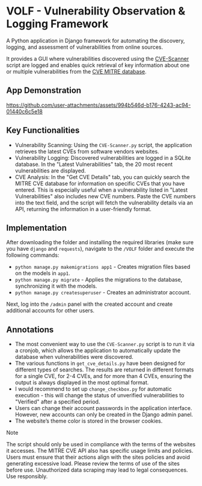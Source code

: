 # VOLF - Vulnerability Observation &amp; Logging Framework
A Python application in Django framework for automating the discovery, logging, and assessment of vulnerabilities from online sources.

It provides a GUI where vulnerabilities discovered using the [CVE-Scanner](https://github.com/opeas/CVE-Scanner) script are logged and enables quick retrieval of key information about one or multiple vulnerabilities from the [CVE MITRE database](https://cve.mitre.org/).

App Demonstration  
-------------------
https://github.com/user-attachments/assets/994b546d-b176-4243-ac94-01440c6c5e18

Key Functionalities
-------------------
- Vulnerability Scanning: Using the ```CVE-Scanner.py``` script, the application retrieves the latest CVEs from software vendors websites.
- Vulnerability Logging: Discovered vulnerabilities are logged in a SQLite database. In the "Latest Vulnerabilities" tab, the 20 most recent vulnerabilities are displayed.
- CVE Analysis: In the "Get CVE Details" tab, you can quickly search the MITRE CVE database for information on specific CVEs that you have entered. This is especially useful when a vulnerability listed in "Latest Vulnerabilities" also includes new CVE numbers. Paste the CVE numbers into the text field, and the script will fetch the vulnerability details via an API, returning the information in a user-friendly format.

Implementation
-------------------
After downloading the folder and installing the required libraries (make sure you have ```django``` and ```requests```), navigate to the ```/VOLF``` folder and execute the following commands:
- ```python manage.py makemigrations app1``` - Creates migration files based on the models in ```app1```.
- ```python manage.py migrate``` - Applies the migrations to the database, synchronizing it with the models.
- ```python manage.py createsuperuser``` - Creates an administrator account.

Next, log into the ```/admin``` panel with the created account and create additional accounts for other users.

Annotations
-------------------
- The most convenient way to use the ```CVE-Scanner.py``` script is to run it via a cronjob, which allows the application to automatically update the database when vulnerabilities were discovered.
- The various functions in ```get_cve_details.py``` have been designed for different types of searches. The results are returned in different formats for a single CVE, for 2-4 CVEs, and for more than 4 CVEs, ensuring the output is always displayed in the most optimal format.
- I would recommend to set up ```change_checkbox.py``` for automatic execution - this will change the status of unverified vulnerabilities to "Verified" after a specified period.
- Users can change their account passwords in the application interface. However, new accounts can only be created in the Django admin panel.
- The website’s theme color is stored in the browser cookies.

> [!NOTE]
> The script should only be used in compliance with the terms of the websites it accesses. The MITRE CVE API also has specific usage limits and policies.
> Users must ensure that their actions align with the sites policies and avoid generating excessive load. Please review the terms of use of the sites before use.
> Unauthorized data scraping may lead to legal consequences. Use responsibly.
